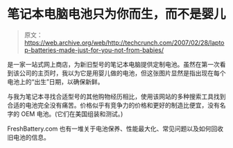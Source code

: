# 笔记本电脑电池只为你而生，而不是婴儿

> 原文：<https://web.archive.org/web/http://techcrunch.com/2007/02/28/laptop-batteries-made-just-for-you-not-from-babies/>

是一家一站式网上商店，为新旧型号的笔记本电脑提供定制电池。虽然在第一次看到该公司的主页时，我以为它是用婴儿做的电池，但这张图片显然是指出现在每个电池上的“出生”日期，以确保新鲜。

与我为笔记本寻找合适型号的其他购物经历相比，使用该网站的多种搜索工具找到合适的电池完全没有痛苦。价格似乎有竞争力的价格和更好的制造比便宜，没有名字的 OEM 电池。(它们在美国组装和测试。)

FreshBattery.com 也有一堆关于电池保养、性能最大化、常见问题以及如何回收旧电池的信息。